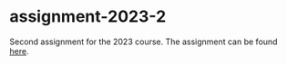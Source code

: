 # assignment-2023-2

Second assignment for the 2023 course. The assignment can be found [here](https://github.com/dmst-algorithms-course/assignment-2023-2/blob/main/assignment-2023-2.pdf).
